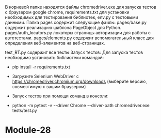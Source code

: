 В корневой папке находятся файлы chromedriver.exe для запуска тестов с браузером google chrome, requirements.txt для установки необходимых для тестирования библиотек, env.py с тестовыми данными.
Папка pages содержит следующие файлы: 
pages/base.py содержит реализацию шаблона PageObject для Python.
pages/auth_locators.py локаторы страницы авторизации для работы с автотестами.
pages/elements.py содержит вспомогательный класс для определения веб-элементов на веб-страницах.

test_RT.py содержит все тесты
Запуск тестов:
Для запуска тестов необходимо установить библиотеки командой:
- pip install -r requirements.txt
- Загрузите Selenium WebDriver с https://chromedriver.chromium.org/downloads (выберите версию, совместимую с вашим браузером)
- Запуск тестов при помощи команд в консоли:

- python -m pytest -v --driver Chrome --driver-path chromedriver.exe tests/test.py
# Module-28
